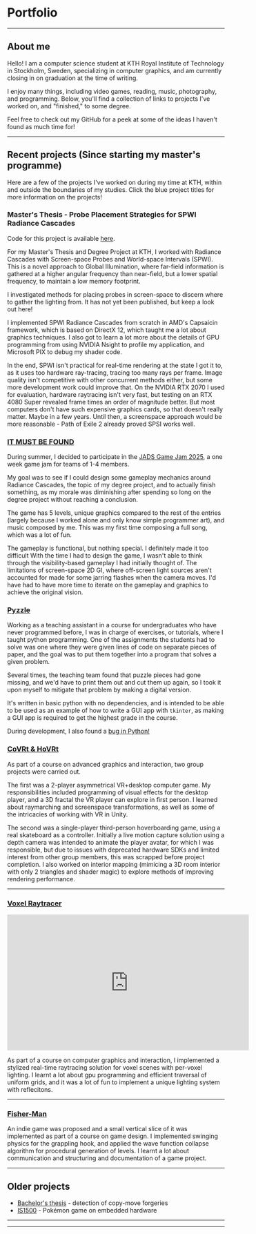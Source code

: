 # Portfolio

---
## About me

Hello! I am a computer science student at KTH Royal Institute of Technology
in Stockholm, Sweden, specializing in computer graphics, and am currently closing in on graduation at the time of writing. 

I enjoy many things, including video games, reading, music, photography, and programming. 
Below, you'll find a collection of links to projects I've worked on, and "finished," to some degree. 

Feel free to check out my GitHub for a peek at some of the ideas I haven't found as much time for!

---

## Recent projects (Since starting my master's programme)

Here are a few of the projects I've worked on during my time at KTH, within and outside the boundaries of my studies. Click the blue project titles for more information on the projects!

### Master's Thesis - Probe Placement Strategies for SPWI Radiance Cascades

Code for this project is available [here](https://github.com/II-Day-II/Capsaicin-mex/tree/rc).

For my Master's Thesis and Degree Project at KTH, I worked with Radiance Cascades with Screen-space Probes and World-space Intervals (SPWI). 
This is a novel approach to Global Illumination, where far-field information is gathered at a higher angular frequency than near-field, 
but a lower spatial frequency, 
to maintain a low memory footprint. 

I investigated methods for placing probes in screen-space to discern where to gather the lighting from. It has not yet been published, but keep a look out here!

I implemented SPWI Radiance Cascades from scratch in AMD's Capsaicin framework, which is based on DirectX 12,
which taught me a lot about graphics techniques. 
I also got to learn a lot more about the details of GPU programming from using NVIDIA Nsight to profile my application, and Microsoft PIX to debug my shader code.

In the end, SPWI isn't practical for real-time rendering at the state I got it to, 
as it uses too hardware ray-tracing, tracing too many rays per frame. Image quality isn't competitive with other concurrent methods either, but some more development work could improve that.
On the NVIDIA RTX 2070 I used for evaluation, hardware raytracing isn't very fast, but testing on an RTX 4080 Super revealed frame times an order of magnitude better.
But most computers don't have such expensive graphics cards, so that doesn't really matter. Maybe in a few years. 
Until then, a screenspace approach would be more reasonable - Path of Exile 2 already proved SPSI works well.

### [IT MUST BE FOUND](https://ii-day-ii.itch.io/it-must-be-found)

During summer, I decided to participate in the [JADS Game Jam 2025](https://itch.io/jam/jads-game-jam-2025), a one week game jam for teams of 1-4 members.

My goal was to see if I could design some gameplay mechanics around Radiance Cascades, the topic of my degree project, and to actually finish something, 
as my morale was diminishing after spending so long on the degree project without reaching a conclusion.

The game has 5 levels, unique graphics compared to the rest of the entries (largely because I worked alone and only know simple programmer art),
and music composed by me. 
This was my first time composing a full song, which was a lot of fun.

The gameplay is functional, but nothing special. I definitely made it too difficult
With the time I had to design the game, 
I wasn't able to think through the visibility-based gameplay I had initially thought of.
The limitations of screen-space 2D GI, where off-screen light sources aren't accounted for made for some jarring flashes when the camera moves.
I'd have had to have more time to iterate on the gameplay and graphics to achieve the original vision.


### [Pyzzle](https://github.com/II-Day-II/Pyzzle)

Working as a teaching assistant in a course for undergraduates who have never programmed before, 
I was in charge of exercises, or tutorials, where I taught python programming. 
One of the assignments the students had to solve was one where they were given lines of code on separate pieces of paper, 
and the goal was to put them together into a program that solves a given problem.

Several times, the teaching team found that puzzle pieces had gone missing, 
and we'd have to print them out and cut them up again,
so I took it upon myself to mitigate that problem by making a digital version.

It's written in basic python with no dependencies, 
and is intended to be able to be used as an example of how to write a GUI app with `tkinter`, 
as making a GUI app is required to get the highest grade in the course.

During development, I also found a [bug in Python!](https://github.com/python/cpython/issues/122071)

### [CoVRt & HoVRt](https://druskus20.github.io/covrt-web)
<!--<img src="images/dummy_thumbnail.jpg?raw=true"/>-->

As part of a course on advanced graphics and interaction, two group projects were carried out. 

The first was a 2-player asymmetrical VR+desktop computer game. 
My responsibilities included programming of visual effects for the desktop player, and a 3D fractal the VR player can explore in first person. I learned about raymarching and screenspace transformations, as well as some of the intricacies of working with VR in Unity.

The second was a single-player third-person hoverboarding game, using a real skateboard as a controller. 
Initially a live motion capture solution using a depth camera was intended to animate the player avatar, 
for which I was responsible, 
but due to issues with deprecated hardware SDKs and limited interest from other group members, this was scrapped before project completion. 
I also worked on interior mapping (mimicing a 3D room interior with only 2 triangles and shader magic) to explore methods of improving rendering performance. 

---
### [Voxel Raytracer](https://ii-day-ii.github.io/voxel_raytracer)
<iframe width="560" height="315" src="https://www.youtube.com/embed/K-DfGpbxgds" title="YouTube video player" frameborder="0" allow="accelerometer; autoplay; clipboard-write; encrypted-media; gyroscope; picture-in-picture; web-share" allowfullscreen>Link to youtube video</iframe>

As part of a course on computer graphics and interaction, I implemented a stylized real-time raytracing solution for voxel scenes with per-voxel lighting. I learnt a lot about gpu programming and efficient traversal of uniform grids, and it was a lot of fun to implement a unique lighting system with reflecitons.

---
### [Fisher-Man](https://urchin-game.github.io/)
<!--<img src="images/dummy_thumbnail.jpg?raw=true"/>-->

An indie game was proposed and a small vertical slice of it was implemented as part of a course on game design. I implemented swinging physics for the grappling hook, and applied the wave function collapse algorithm for procedural generation of levels. I learnt a lot about communication and structuring and documentation of a game project.

---

## Older projects

- [Bachelor's thesis](https://kth.diva-portal.org/smash/record.jsf?dswid=876&pid=diva2%3A1702458) - detection of copy-move forgeries
- [IS1500](/is1500.md) - Pokémon game on embedded hardware

---

---
<!-- <p style="font-size:11px">Page template forked from <a href="https://github.com/evanca/quick-portfolio">evanca</a></p> -->
<!-- Remove above link if you don't want to attibute -->
